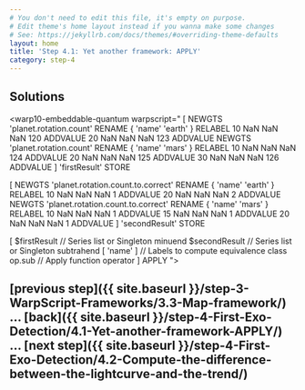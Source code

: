 ```yaml
---
# You don't need to edit this file, it's empty on purpose.
# Edit theme's home layout instead if you wanna make some changes
# See: https://jekyllrb.com/docs/themes/#overriding-theme-defaults
layout: home
title: 'Step 4.1: Yet another framework: APPLY'
category: step-4
---
```


## Solutions

<warp10-embeddable-quantum warpscript="
[
    NEWGTS 'planet.rotation.count' RENAME 
    { 'name' 'earth' } RELABEL
    10 NaN NaN NaN 120 ADDVALUE
    20 NaN NaN NaN 123  ADDVALUE
    NEWGTS 'planet.rotation.count' RENAME 
    { 'name' 'mars' } RELABEL
    10 NaN NaN NaN 124 ADDVALUE
    20 NaN NaN NaN 125 ADDVALUE
    30 NaN NaN NaN 126  ADDVALUE
]
'firstResult' STORE

[
  NEWGTS 'planet.rotation.count.to.correct' RENAME 
  { 'name' 'earth' } RELABEL
  10 NaN NaN NaN  1 ADDVALUE
  20 NaN NaN NaN  2 ADDVALUE
  NEWGTS 'planet.rotation.count.to.correct' RENAME 
  { 'name' 'mars' } RELABEL
  10 NaN NaN NaN  1 ADDVALUE
  15 NaN NaN NaN  1 ADDVALUE
  20 NaN NaN NaN  1 ADDVALUE
]
'secondResult' STORE

[
    $firstResult                        // Series list or Singleton minuend
    $secondResult                       // Series list or Singleton subtrahend
    [ 'name' ]                          // Labels to compute equivalence class
    op.sub                              // Apply function operator
]
APPLY
">
</warp10-embeddable-quantum>

## [previous step]({{ site.baseurl }}/step-3-WarpScript-Frameworks/3.3-Map-framework/) ... [back]({{ site.baseurl }}/step-4-First-Exo-Detection/4.1-Yet-another-framework-APPLY/) ... [next step]({{ site.baseurl }}/step-4-First-Exo-Detection/4.2-Compute-the-difference-between-the-lightcurve-and-the-trend/)
